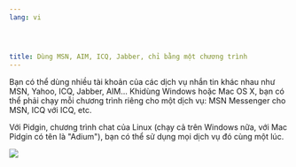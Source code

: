 ```yaml
---
lang: vi




title: Dùng MSN, AIM, ICQ, Jabber, chỉ bằng một chương trình
---
```


Bạn có thể dùng nhiều tài khoản của các dịch vụ nhắn tin khác nhau như MSN, Yahoo, 
ICQ, Jabber, AIM... Khidùng Windows hoặc Mac OS X, bạn có thể phải chạy mỗi chương trình 
riêng cho một dịch vụ: MSN Messenger cho MSN, ICQ với ICQ, etc.

Với Pidgin, chương trình chat của Linux (chạy cả trên Windows nữa, với Mac Pidgin có 
tên là "Adium"), bạn có thể sử dụng mọi dịch vụ đó cùng một lúc.

<img src="Images/gaim_im_services.png" />

  
